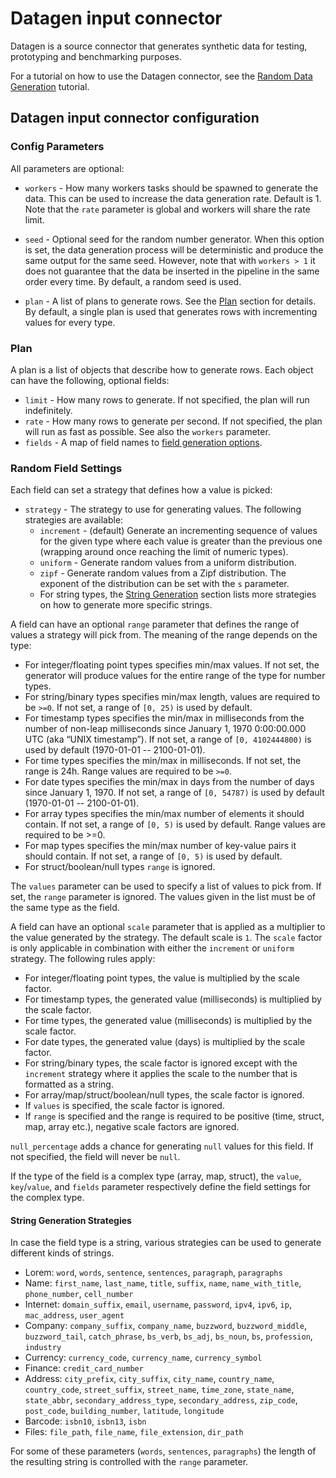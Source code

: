 # Datagen input connector

Datagen is a source connector that generates synthetic data for testing,
prototyping and benchmarking purposes.

For a tutorial on how to use the Datagen connector, see the
[Random Data Generation](../../tutorials/basics/part4) tutorial.

## Datagen input connector configuration

### Config Parameters

All parameters are optional:

* `workers` - How many workers tasks should be spawned to generate the data. This can be used to
  increase the data generation rate. Default is 1. Note that the `rate` parameter is global and
  workers will share the rate limit.

* `seed` - Optional seed for the random number generator. When this option is set, the data
  generation process will be deterministic and produce the same output for the same seed.
  However, note that with `workers > 1` it does not guarantee that the data be inserted
  in the pipeline in the same order every time.
  By default, a random seed is used.

* `plan` - A list of plans to generate rows. See the [Plan](#plan) section for details.
   By default, a single plan is used that generates rows with incrementing values for
   every type.

### Plan

A plan is a list of objects that describe how to generate rows. Each object can have the following, optional
fields:

* `limit` - How many rows to generate. If not specified, the plan will run indefinitely.
* `rate` - How many rows to generate per second. If not specified, the plan will run as fast as possible. See also the `workers` parameter.
* `fields` - A map of field names to [field generation options](#random-field-settings).

### Random Field Settings

Each field can set a strategy that defines how a value is picked:

* `strategy` - The strategy to use for generating values. The following strategies are available:
    * `increment` - (default) Generate an incrementing sequence of values for the given type where each value is 
      greater than the previous one (wrapping around once reaching the limit of numeric types).
    * `uniform` - Generate random values from a uniform distribution.
    * `zipf` - Generate random values from a Zipf distribution. The exponent of the distribution can be set with the 
      `s` parameter.
    * For string types, the [String Generation](#string-generation-strategies) section lists more strategies
      on how to generate more specific strings.

A field can have an optional `range` parameter that defines the range of values a strategy will pick from. The 
meaning of the range depends on the type:

- For integer/floating point types specifies min/max values.
  If not set, the generator will produce values for the entire range of the type for number types.
- For string/binary types specifies min/max length, values are required to be `>=0`.
  If not set, a range of `[0, 25)` is used by default.
- For timestamp types specifies the min/max in milliseconds from the number of non-leap
  milliseconds since January 1, 1970 0:00:00.000 UTC (aka “UNIX timestamp”).
  If not set, a range of `[0, 4102444800)` is used by default (1970-01-01 -- 2100-01-01).
- For time types specifies the min/max in milliseconds.
  If not set, the range is 24h. Range values are required to be `>=0`.
- For date types specifies the min/max in days from the number of days since January 1, 1970.
  If not set, a range of `[0, 54787)` is used by default (1970-01-01 -- 2100-01-01).
- For array types specifies the min/max number of elements it should contain.
  If not set, a range of `[0, 5)` is used by default. Range values are required to be >=0.
- For map types specifies the min/max number of key-value pairs it should contain.
  If not set, a range of `[0, 5)` is used by default.
- For struct/boolean/null types `range` is ignored.

The `values` parameter can be used to specify a list of values to pick from. If set, the `range` parameter is ignored.
The values given in the list must be of the same type as the field.

A field can have an optional `scale` parameter that is applied as a multiplier to the value generated 
by the strategy. The default scale is `1`. The `scale` factor is only applicable in combination with either the
`increment` or `uniform` strategy. The following rules apply:

- For integer/floating point types, the value is multiplied by the scale factor.
- For timestamp types, the generated value (milliseconds) is multiplied by the scale factor.
- For time types, the generated value (milliseconds) is multiplied by the scale factor.
- For date types, the generated value (days) is multiplied by the scale factor.
- For string/binary types, the scale factor is ignored except with the `increment` strategy where
  it applies the scale to the number that is formatted as a string.
- For array/map/struct/boolean/null types, the scale factor is ignored.
- If `values` is specified, the scale factor is ignored.
- If `range` is specified and the range is required to be positive (time, struct, map, array etc.), negative
  scale factors are ignored.

`null_percentage` adds a chance for generating `null` values for this field. If not specified, the field will 
never be `null`.

If the type of the field is a complex type (array, map, struct), the `value`, `key`/`value`, and `fields` parameter 
respectively define the field settings for the complex type.

#### String Generation Strategies

In case the field type is a string, various strategies can be used to generate different kinds of strings.

- Lorem: `word`, `words`, `sentence`, `sentences`, `paragraph`, `paragraphs`
- Name: `first_name`, `last_name`, `title`, `suffix`, `name`, `name_with_title`, `phone_number`, `cell_number`
- Internet: `domain_suffix`, `email`, `username`, `password`, `ipv4`, `ipv6`, `ip`, `mac_address`, `user_agent`
- Company: `company_suffix`, `company_name`, `buzzword`, `buzzword_middle`, `buzzword_tail`, `catch_phrase`, `bs_verb`, `bs_adj`, `bs_noun`, `bs`, `profession`, `industry`
- Currency: `currency_code`, `currency_name`, `currency_symbol`
- Finance: `credit_card_number`
- Address: `city_prefix`, `city_suffix`, `city_name`, `country_name`, `country_code`, `street_suffix`, `street_name`, `time_zone`, `state_name`, `state_abbr`, `secondary_address_type`, `secondary_address`, `zip_code`, `post_code`, `building_number`, `latitude`, `longitude`
- Barcode: `isbn10`, `isbn13`, `isbn`
- Files: `file_path`, `file_name`, `file_extension`, `dir_path`

For some of these parameters (`words`, `sentences`, `paragraphs`) the length of the resulting string is controlled with 
the `range` parameter.
